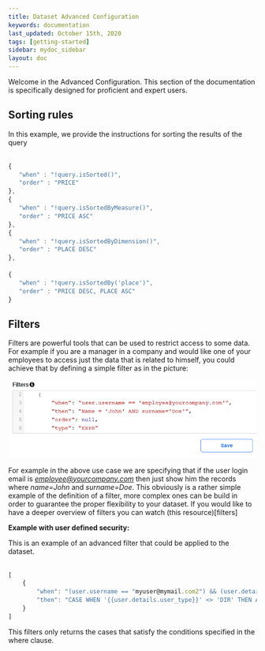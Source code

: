 ```yaml
---
title: Dataset Advanced Configuration
keywords: documentation
last_updated: October 15th, 2020
tags: [getting-started]
sidebar: mydoc_sidebar
layout: doc
---
```


Welcome in the Advanced Configuration. This section of the documentation is specifically designed for proficient and expert users.


## Sorting rules

In this example, we provide the instructions for sorting the results of the query
```javascript

{
   "when" : "!query.isSorted()",
   "order" : "PRICE" 
},
{
   "when" : "!query.isSortedByMeasure()",
   "order" : "PRICE ASC" 
},
{
   "when" : "!query.isSortedByDimension()",
   "order" : "PLACE DESC" 
},

{
   "when" : "!query.isSortedBy('place')",
   "order" : "PRICE DESC, PLACE ASC" 
}

```
## Filters

Filters are powerful tools that can be used to restrict access to some data. For example if you are a manager in a company and would like one of your employees to access just the data that is related to himself, you could achieve that by defining a simple filter as in the picture:

<p align="center">
  <img src="https://github.com/Edoardoba/test/blob/main/media/filters-example.PNG" width="650" />
</p>

For example in the above use case we are specifying that if the user login email is *employee@yourcompany.com* then just show him the records where *name=John* and *surname=Doe*. This obviously is a rather simple example of the definition of a filter, more complex ones can be build in order to guarantee the proper flexibility to your dataset. If you would like to have a deeper overview of filters you can watch (this resource)[filters]

**Example with user defined security:**

This is an example of an advanced filter that could be applied to the dataset.
```javascript

[
    {
        "when": "(user.username == "myuser@mymail.com2") && (user.details.user_type != null)",
        "then": "CASE WHEN '{{user.details.user_type}}' <> 'DIR' THEN AGENZIA IN ( SELECT agenzia_cod FROM VIEW_USERS WHERE user_id = '{{user.details.custom_id}}') WHEN '{{user.details.user_type}}' = 'DIR' THEN 1=1 ELSE 1 <> 1 END"
    }
]

```

This filters only returns the cases that satisfy the conditions specified in the where clause.
